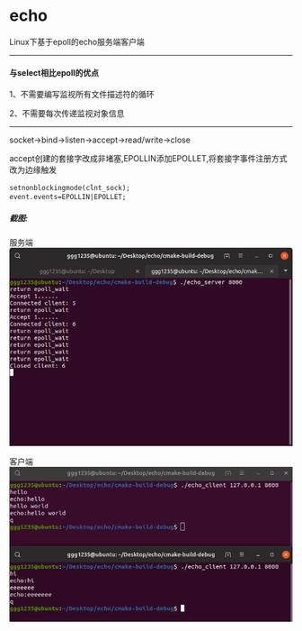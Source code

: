 # echo
Linux下基于epoll的echo服务端客户端

---

#### 与select相比epoll的优点
1、不需要编写监视所有文件描述符的循环

2、不需要每次传递监视对象信息

---

socket->bind->listen->accept->read/write->close

accept创建的套接字改成非堵塞,EPOLLIN添加EPOLLET,将套接字事件注册方式改为边缘触发
```
setnonblockingmode(clnt_sock);
event.events=EPOLLIN|EPOLLET;
```

##### 截图:

服务端
![服务端](https://github.com/GGG1235/echo/blob/master/img/server.png)

客户端
![客户端](https://github.com/GGG1235/echo/blob/master/img/client.png)
